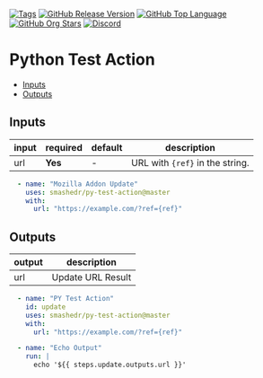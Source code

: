 [![Tags](https://github.com/smashedr/py-test-action/actions/workflows/tags.yaml/badge.svg)](https://github.com/smashedr/py-test-action/actions/workflows/tags.yaml)
[![GitHub Release Version](https://img.shields.io/github/v/release/smashedr/py-test-action?logo=github)](https://github.com/smashedr/py-test-action/releases/latest)
[![GitHub Top Language](https://img.shields.io/github/languages/top/smashedr/py-test-action?logo=htmx&logoColor=white)](https://github.com/smashedr/py-test-action)
[![GitHub Org Stars](https://img.shields.io/github/stars/cssnr?style=flat&logo=github&logoColor=white)](https://cssnr.github.io/)
[![Discord](https://img.shields.io/discord/899171661457293343?logo=discord&logoColor=white&label=discord&color=7289da)](https://discord.gg/wXy6m2X8wY)

# Python Test Action

* [Inputs](#Inputs)
* [Outputs](#Outputs)

## Inputs

| input | required | default | description                     |
|-------|----------|---------|---------------------------------|
| url   | **Yes**  | -       | URL with `{ref}` in the string. |

```yaml
  - name: "Mozilla Addon Update"
    uses: smashedr/py-test-action@master
    with:
      url: "https://example.com/?ref={ref}"
```

## Outputs

| output | description       |
|--------|-------------------|
| url    | Update URL Result |

```yaml
  - name: "PY Test Action"
    id: update
    uses: smashedr/py-test-action@master
    with:
      url: "https://example.com/?ref={ref}"

  - name: "Echo Output"
    run: |
      echo '${{ steps.update.outputs.url }}'
```
